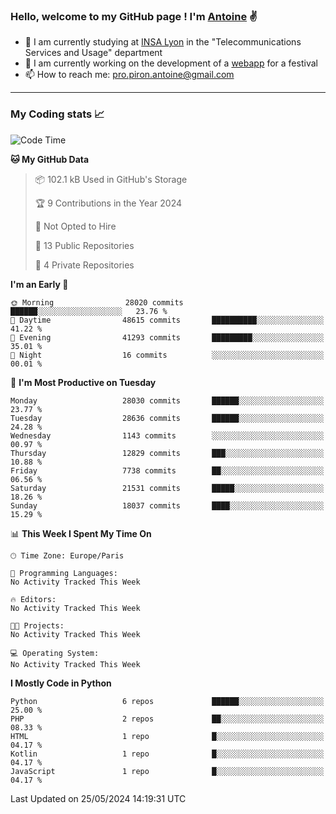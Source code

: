 ### Hello, welcome to my GitHub page ! I'm [Antoine](https://github.com/AntoinePiron) ✌️

- 🌱 I am currently studying at [INSA Lyon](https://www.insa-lyon.fr) in the "Telecommunications Services and Usage" department
- 🔭 I am currently working on the development of a [webapp](https://github.com/24HeuresINSA/Overbookd) for a festival
- 📫 How to reach me: [pro.piron.antoine@gmail.com](mailto:pro.piron.antoine@gmail.com)

---

### My Coding stats 📈
<!--START_SECTION:waka-->
![Code Time](http://img.shields.io/badge/Code%20Time-214%20hrs%207%20mins-blue)

**🐱 My GitHub Data** 

> 📦 102.1 kB Used in GitHub's Storage 
 > 
> 🏆 9 Contributions in the Year 2024
 > 
> 🚫 Not Opted to Hire
 > 
> 📜 13 Public Repositories 
 > 
> 🔑 4 Private Repositories 
 > 
**I'm an Early 🐤** 

```text
🌞 Morning                28020 commits       ██████░░░░░░░░░░░░░░░░░░░   23.76 % 
🌆 Daytime                48615 commits       ██████████░░░░░░░░░░░░░░░   41.22 % 
🌃 Evening                41293 commits       █████████░░░░░░░░░░░░░░░░   35.01 % 
🌙 Night                  16 commits          ░░░░░░░░░░░░░░░░░░░░░░░░░   00.01 % 
```
📅 **I'm Most Productive on Tuesday** 

```text
Monday                   28030 commits       ██████░░░░░░░░░░░░░░░░░░░   23.77 % 
Tuesday                  28636 commits       ██████░░░░░░░░░░░░░░░░░░░   24.28 % 
Wednesday                1143 commits        ░░░░░░░░░░░░░░░░░░░░░░░░░   00.97 % 
Thursday                 12829 commits       ███░░░░░░░░░░░░░░░░░░░░░░   10.88 % 
Friday                   7738 commits        ██░░░░░░░░░░░░░░░░░░░░░░░   06.56 % 
Saturday                 21531 commits       █████░░░░░░░░░░░░░░░░░░░░   18.26 % 
Sunday                   18037 commits       ████░░░░░░░░░░░░░░░░░░░░░   15.29 % 
```


📊 **This Week I Spent My Time On** 

```text
🕑︎ Time Zone: Europe/Paris

💬 Programming Languages: 
No Activity Tracked This Week

🔥 Editors: 
No Activity Tracked This Week

🐱‍💻 Projects: 
No Activity Tracked This Week

💻 Operating System: 
No Activity Tracked This Week
```

**I Mostly Code in Python** 

```text
Python                   6 repos             ██████░░░░░░░░░░░░░░░░░░░   25.00 % 
PHP                      2 repos             ██░░░░░░░░░░░░░░░░░░░░░░░   08.33 % 
HTML                     1 repo              █░░░░░░░░░░░░░░░░░░░░░░░░   04.17 % 
Kotlin                   1 repo              █░░░░░░░░░░░░░░░░░░░░░░░░   04.17 % 
JavaScript               1 repo              █░░░░░░░░░░░░░░░░░░░░░░░░   04.17 % 
```




 Last Updated on 25/05/2024 14:19:31 UTC
<!--END_SECTION:waka-->
